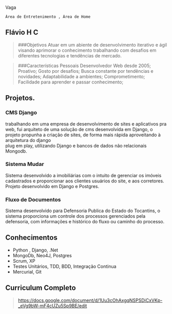 Vaga
	
	Área de Entretenimento , Área de Home

## Flávio H C

>###Objetivos 
>Atuar em um abiente de desenvolvimento iterativo e ágil visando aprimorar o conhecimento trabalhando com desafios em diferentes tecnologias e tendências de mercado.

>###Características Pessoais
>Desenvolvedor Web desde 2005; Proativo; Gosto por desafios; Busca constante por tendências e novidades; Adaptabilidade a ambientes; Comprometimento; Facilidade para aprender e passar conhecimento;

## Projetos.
 
### CMS Django 
trabalhando em uma empresa de desenvolvimento de sites e aplicativos pra web, fui arquiteto de uma solução 
de cms desenvolvida em Django, 
o projeto propunha a criação de sites, de forma mais rápida aproveitando à arquitetura do django  
plug em play, utilizando Django e bancos de dados não relacionais Mongodb.

### Sistema Mudar 
Sistema desenvolvido a imobiliárias com o intuito de gerenciar os imóveis cadastrados e proporcionar aos 
clientes usuários do site, e aos corretores. Projeto desenvolvido em Django e Postgres.

### Fluxo de Documentos 
Sistema desenvolvido para Defensoria Publica do Estado do Tocantins, 
o sistema proporciona um controle dos processos gerenciados pela defensoria, 
com informações e histórico do fluxo ou caminho do processo.

## Conhecimentos

-   Python , Django, .Net
-   MongoDb, Neo4J, Postgres
-   Scrum, XP
-   Testes Unitários, TDD, BDD, Integração Continua
-   Mercurial, Git


## Curriculum Completo
 > https://docs.google.com/document/d/1Uu3cOhAxgqNSPSDiCxVKp-_eVg9bW-mF4cUZu5Sp9BE/edit